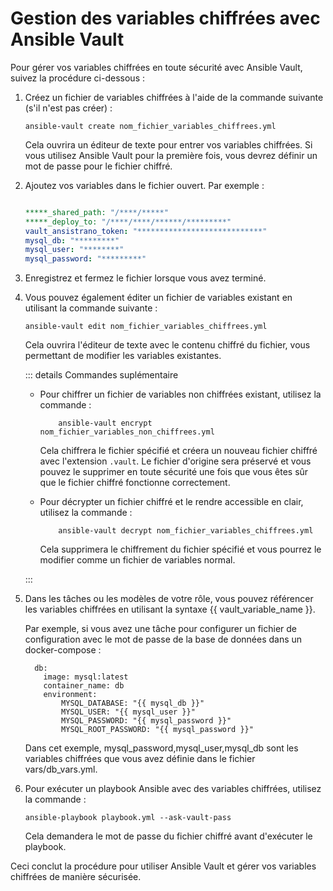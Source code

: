 
# Gestion des variables chiffrées avec Ansible Vault

Pour gérer vos variables chiffrées en toute sécurité avec Ansible Vault, suivez la procédure ci-dessous :

1. Créez un fichier de variables chiffrées à l'aide de la commande suivante (s'il n'est pas créer) :

    ```
    ansible-vault create nom_fichier_variables_chiffrees.yml
    ```

    Cela ouvrira un éditeur de texte pour entrer vos variables chiffrées. Si vous utilisez Ansible Vault pour la première fois, vous devrez définir un mot de passe pour le fichier chiffré.

2. Ajoutez vos variables dans le fichier ouvert. Par exemple :

    ```yaml

    *****_shared_path: "/****/*****"
    *****_deploy_to: "/****/****/******/*********"
    vault_ansistrano_token: "****************************"
    mysql_db: "*********"
    mysql_user: "********"
    mysql_password: "*********"

    ```

3. Enregistrez et fermez le fichier lorsque vous avez terminé.

4. Vous pouvez également éditer un fichier de variables existant en utilisant la commande suivante :

    ```
    ansible-vault edit nom_fichier_variables_chiffrees.yml
    ```

    Cela ouvrira l'éditeur de texte avec le contenu chiffré du fichier, vous permettant de modifier les variables existantes.

    ::: details Commandes  suplémentaire

    - Pour chiffrer un fichier de variables non chiffrées existant, utilisez la commande :

        ```
            ansible-vault encrypt nom_fichier_variables_non_chiffrees.yml
        ```

        Cela chiffrera le fichier spécifié et créera un nouveau fichier chiffré avec l'extension `.vault`.
        Le fichier d'origine sera préservé et vous pouvez le supprimer en toute sécurité une fois que vous êtes sûr que le fichier chiffré fonctionne correctement.

    - Pour décrypter un fichier chiffré et le rendre accessible en clair, utilisez la commande :

        ```
            ansible-vault decrypt nom_fichier_variables_chiffrees.yml
        ```

         Cela supprimera le chiffrement du fichier spécifié et vous pourrez le modifier comme un fichier de variables normal.

    :::

5. Dans les tâches ou les modèles de votre rôle, vous pouvez référencer les variables chiffrées en utilisant la syntaxe {{ vault_variable_name }}.

    Par exemple, si vous avez une tâche pour configurer un fichier de configuration avec le mot de passe de la base de données dans un docker-compose :

    ```
      db:
        image: mysql:latest
        container_name: db
        environment:
            MYSQL_DATABASE: "{{ mysql_db }}"
            MYSQL_USER: "{{ mysql_user }}"
            MYSQL_PASSWORD: "{{ mysql_password }}"
            MYSQL_ROOT_PASSWORD: "{{ mysql_password }}"
    ```

    Dans cet exemple, mysql_password,mysql_user,mysql_db  sont les variables chiffrées que vous avez définie dans le fichier vars/db_vars.yml.

6. Pour exécuter un playbook Ansible avec des variables chiffrées, utilisez la commande :

    ```
    ansible-playbook playbook.yml --ask-vault-pass
    ```

    Cela demandera le mot de passe du fichier chiffré avant d'exécuter le playbook.

Ceci conclut la procédure pour utiliser Ansible Vault et gérer vos variables chiffrées de manière sécurisée.
